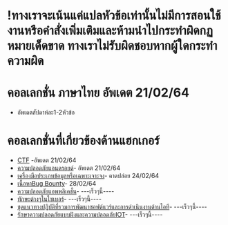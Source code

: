 # !ทางเราจะเน้นแค่แปลหัวข้อเท่านั้นไม่มีการสอนใช้งานหรือคำสั่งเพิ่มเติมและห้ามนำไปกระทำผิดกฏหมายเด็ดขาด ทางเราไม่รับผิดชอบหากผู้ใดกระทำความผิด
# คอลเลกชั่น ภาษาไทย อัพเดต 21/02/64
* อัพเดตสัปดาห์ละ1-2หัวข้อ
#  คอลเลกชั่นที่เกี่ยวข้องด้านแฮกเกอร์
* [CTF](https://docs.google.com/document/d/18307aJ5ncoCR15b9g6Ub9UV1jacWjh3VAvhFUqKFve4/edit?usp=sharing) -อัพเดต 21/02/64
* [ความปลอดภัยแอนดรอยด์](https://docs.google.com/document/d/14Dj_MnsFhiM5rGvfrpuB5yKEE6oMJTH9789gHolW9hE/edit?usp=sharing)-  อัพเดต 21/02/64
* [เครื่องมือประเภทข้อมูลหรือเฉพาะเจาะจง]()- คาดปล่อย 24/02/64
* [เนื้อหาBug Bounty]()- 28/02/64
* [ความปลอดภัยแอพพลิเคชั่น]()- ---เร็วๆนี้----
* [ทักษะต่างๆในไซเบอร์]()- ---เร็วๆนี้----
* [ชุดแนวทางปฏิบัติที่รวมการพัฒนาซอฟต์แวร์และการดำเนินงานด้านไอที]()- ---เร็วๆนี้----
* [รักษาความปลอดภัยแบบฝังและความปลอดภัยIOT]()- ---เร็วๆนี้----
